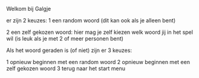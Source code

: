 Welkom bij Galgje

er zijn 2 keuzes:
1 een random woord 
(dit kan ook als je alleen bent)

2 een zelf gekozen woord:
hier mag je zelf kiezen welk woord jij in het spel wil
(is leuk als je met 2 of meer personen bent)

Als het woord geraden is (of niet) zijn er 3 keuzes: 

1 opnieuw beginnen met een random woord
2 opnieuw beginnen met een zelf gekozen woord
3 terug naar het start menu